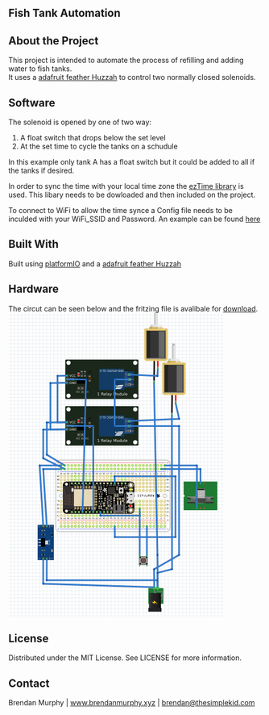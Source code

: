 ## Fish Tank Automation

## About the Project

This project is intended to automate the process of refilling and adding water to fish tanks.  
It uses a [adafruit feather Huzzah](https://www.adafruit.com/product/2821) to control two normally closed solenoids.

## Software

The solenoid is opened by one of two way:

<ol>
  <li>A float switch that drops below the set level</li>
  <li>At the set time to cycle the tanks on a schudule</li>
</ol>
  
 In this example only tank A has a float switch but it could be added to all if the tanks if desired.

 In order to sync the time with your local time zone the [ezTime library](https://github.com/ropg/ezTime) is used.  This libary needs to be dowloaded and then included on the project.

 To connect to WiFi to allow the time synce a Config file needs to be inculded with your WiFi_SSID and Password. An example can be found [here](/include/example_Config.h)


## Built With
Built using [platformIO](https://platformio.org/) and a [adafruit feather Huzzah](https://www.adafruit.com/product/2821)


## Hardware

The circut can be seen below and the fritzing file is avalibale for [download](/arduinoCircuit/fishCycler.fzz).
![image of circuit](arduinoCircuit/fishCyclerCircuit.png?raw=true)

## License
Distributed under the MIT License. See LICENSE for more information.

## Contact
Brendan Murphy | www.brendanmurphy.xyz | brendan@thesimplekid.com
